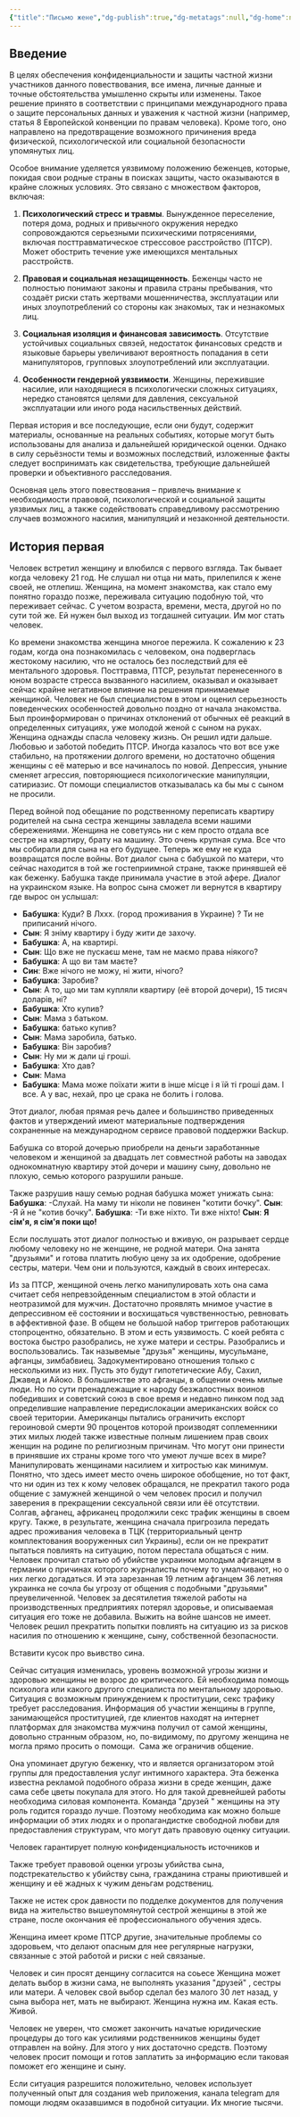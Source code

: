 ```yaml
---
{"title":"Письмо жене","dg-publish":true,"dg-metatags":null,"dg-home":null,"permalink":"/na-russkom/na-russkom/","dgPassFrontmatter":true,"noteIcon":""}
---
```



## Введение

В целях обеспечения конфиденциальности и защиты частной жизни участников данного повествования, все имена, личные данные и точные обстоятельства умышленно скрыты или изменены. Такое решение принято в соответствии с принципами международного права о защите персональных данных и уважения к частной жизни (например, статья 8 Европейской конвенции по правам человека). Кроме того, оно направлено на предотвращение возможного причинения вреда физической, психологической или социальной безопасности упомянутых лиц.

Особое внимание уделяется уязвимому положению беженцев, которые, покидая свои родные страны в поисках защиты, часто оказываются в крайне сложных условиях. Это связано с множеством факторов, включая:

1. **Психологический стресс и травмы**. Вынужденное переселение, потеря дома, родных и привычного окружения нередко сопровождаются серьезными психическими потрясениями, включая посттравматическое стрессовое расстройство (ПТСР). Может обострить течение уже имеющихся ментальных расстройств.


2. **Правовая и социальная незащищенность**. Беженцы часто не полностью понимают законы и правила страны пребывания, что создаёт риски стать жертвами мошенничества, эксплуатации или иных злоупотреблений со стороны как знакомых, так и незнакомых лиц.


3. **Социальная изоляция и финансовая зависимость**. Отсутствие устойчивых социальных связей, недостаток финансовых средств и языковые барьеры увеличивают вероятность попадания в сети манипуляторов, групповых злоупотреблений или эксплуатации.


4. **Особенности гендерной уязвимости**. Женщины, пережившие насилие, или находящиеся в психологически сложных ситуациях, нередко становятся целями для давления, сексуальной эксплуатации или иного рода насильственных действий.



Первая история и все последующие, если они будут, содержит материалы, основанные на реальных событиях, которые могут быть использованы для анализа и дальнейшей юридической оценки. Однако в силу серьёзности темы и возможных последствий, изложенные факты следует воспринимать как свидетельства, требующие дальнейшей проверки и объективного расследования.

Основная цель этого повествования – привлечь внимание к необходимости правовой, психологической и социальной защиты уязвимых лиц, а также содействовать справедливому рассмотрению случаев возможного насилия, манипуляций и незаконной деятельности.

## История первая

Человек встретил женщину и влюбился с первого взгляда. Так бывает когда человеку 21 год. Не слушал ни отца ни мать, прилепился к жене своей, не отлепиш. Женщина, на момент знакомства, как стало ему понятно гораздо позже, переживала ситуацию подобную той, что переживает сейчас. С учетом возраста, времени, места, другой но по сути той же. Ей нужен был выход из тогдашней ситуации. Им мог стать человек. 

Ко времени знакомства женщина многое пережила.  К сожалению к 23 годам, когда она познакомилась с человеком,  она подверглась жестокому насилию, что не осталось без последствий для её ментального здоровья. Посттравма, ПТСР, результат перенесенного в юном возрасте стресса вызванного насилием, оказывал и оказывает сейчас крайне негативное влияние на решения принимаемые женщиной. Человек не был специалистом в этом и оценил серьезность поведенческих особенностей довольно поздно от начала знакомства. Был проинформирован о причинах отклонений от обычных её  реакций в определенных ситуациях, уже молодой женой с сыном на руках. Женщина однажды спасла человеку жизнь. Он решил идти дальше. Любовью и заботой победить ПТСР. Иногда казалось что вот все уже стабильно, на протяжении долгого времени, но достаточно общения женщины с её матерью и все начиналось по новой. Депрессия, уныние сменяет агрессия, повторяющиеся психологические 
манипуляции, сатириазис. От помощи специалистов отказывалась ка бы мы с сыном не просили. 

Перед войной под обещание по родственному переписать квартиру родителей на сына сестра женщины завладела всеми нашими сбережениями. Женщина не советуясь ни с кем просто отдала все сестре на квартиру, брату на машину. Это очень крупная сума. Все что мы собирали для сына на его будущее. Теперь же ему не куда возвращатся после войны. Вот диалог сына с бабушкой по матери, что сейчас находится в той же гостеприимной стране, также принявшей её как беженку. Бабушка такде принимала участие в этой афере. Диалог на украинском языке. На вопрос сына сможет ли вернутся в квартиру где вырос он услышал:

- **Бабушка**: Куди? В Лххх. (город проживания в Украине) ? Ти не приписаний нічого. 
- **Сын**: Я зніму квартиру і буду жити де захочу.
- **Бабушка**:  А, на квартирі.
- **Сын**: Що вже не пускаєш мене, там не маємо права ніякого? 
- **Бабушка**: А що ви там маєте?
- **Син**: Вже нічого не можу, ні жити, нічого?
- **Бабушка**: Заробив?
- **Сын**: А то, що ми там купляли квартиру (её второй дочери), 15 тисяч доларів, ні? 
- **Бабушка**: Хто купив?
- **Сын**: Мама з батьком.
- **Бабушка**: батько купив?
- **Сын**: Мама заробила, батько.
- **Бабушка**: Він заробив?
- **Сын**: Ну ми ж дали ці гроші.
- **Бабушка**: Хто дав?
- **Сын**: Мама
- **Бабушка**: Мама може поїхати жити в інше місце і я їй ті гроші дам. І все. А у вас, нехай, про це срака не болить і голова.

Этот диалог, любая прямая речь далее и большинство  приведенных фактов и 
утверждений имеют материальные подтверждения сохраненные на международном сервисе правовой поддержки Backup.

Бабушка со второй дочерью приобрели на деньги заработанные человеком и женщиной за двадцать лет совместной работы на заводах однокомнатную квартиру этой дочери и машину сыну, довольно не плохую, семью которого разрушили раньше. 

Также разрушив нашу семью родная бабушка может унижать сына:
**Бабушка**:
-Слухай. На маму ти ніколи не повинен "котити бочку". 
**Сын**:
-Я й не "котив бочку".
**Бабушка**:
-Ти вже ніхто. Ти вже ніхто! 
**Сын**: **Я сім'я, я сім'я поки що!**

Если послушать этот диалог полностью и вживую, он разрывает сердце любому человеку но не женщине, не родной матери. Она занята "друзьями" и готова платить любую цену за их одобрение, одобрение сестры, матери.
Чем они и пользуются, каждый в своих интересах.

Из за ПТСР, женщиной очень легко манипулировать хоть она сама считает себя непревзойденным специалистом в этой области и неотразимой для мужчин. Достаточно проявлять мнимое участие в депрессивном её состоянии и восхищаться чувственностью, ревновать в аффективной фазе. В общем не большой набор триггеров работающих стопроцентно, обязательно. В этом и есть уязвимость. С коей ребята с востока быстро разобрались, не хуже матери и сестры. Разобрались и  воспользовались.  Так назывемые "друзья" женщины, мусульмане, афганцы, зимбабвиец. Задокументировано отношения только с несколькими из них. Пусть это будут гипотетические Абу, Сахил, Джавед и Айоко. В большинстве это афганцы, в общении очень милые люди. Но по сути пренадлежащие к народу безжалостных воинов победивших и советский союз в свое время и недавно пинком под зад определившие направление передислокации американских войск со своей територии. Американцы пытались ограничить експорт героиновой смерти 90 процентов которой производят соплеменники этих милых людей также известные полным лишением прав своих женщин на родине по религиозным причинам. Что могут они принести в принявшие их страны кроме того что умеют лучше всех в мире? Манипулировать женщинами насилием и хитростью как минимум. Понятно, что здесь имеет место очень широкое обобщение, но тот факт, что ни один из тех к кому человек обращался, не прекратил такого рода общение с замужней женщиной о чем человек просил и получил заверения в прекращении сексуальной связи или ёё отсутствии. Солгав, афганец, африканец продолжили секс трафик женщины в своем кругу. Также, в результате,
женщина сначала пригрозила передать адрес проживания человека в ТЦК (территориальный центр комплектования вооруженных сил Украины),   если он не прекратит пытаться повлиять на ситуацию, потом перестала общаться с ним. Человек прочитал статью об убийстве украинки молодым афганцем в германии о причинах которого журналисты почему то умалчивают, но о них легко догадаться. И эта зарезанная 19 летним афганцем 36 летняя украинка не сочла бы угрозу от общения с подобными "друзьями" преувеличенной. 
Человек за десятилетия тяжелой работы на производственных предприятиях потерял здоровье, и описываемая ситуация его тоже не добавила. Выжить на войне шансов не имеет.
Человек решил прекратить попытки повлиять на ситуацию из за рисков насилия по отношению к женщине, сыну, собственной безопасности.

Вставити кусок про вьивство сина.

Сейчас ситуация изменилась, уровень возможной угрозы жизни и здоровью женщины не возрос до критического.
Ей необходима помощь психолога или какого другого специалиста по ментальному здоровью. Ситуация с возможным принуждением к проституции, секс трафику требует расследования. Информация об участии женщины в группе, занимающейся проституцией, где клиентов находят на интернет платформах для знакомства мужчина получил от самой женщины, довольно странным образом, но, по-видимому, по другому женщина не могла прямо просить о помощи.  Сама же ограничив общение.

Она упоминает другую беженку, что и является организатором этой группы для предоставления услуг интимного характера. Эта беженка известна рекламой подобного образа жизни в среде женщин, даже сама себе цветы покупала для этого. Но для такой древнейшей работы необходима силовая компонента. Команда "друзей " женщины на эту роль годится гораздо лучше. Поэтому необходима как можно больше информации об этих людях и о пропагандистке свободной любви для предоставления структурам, что могут дать правовую оценку ситуации.

Человек гарантирует полную конфиденциальность источников и

Также требует правовой оценки угрозы убийства сына, подстрекательство к убийству сына, гражданина страны приютившей и женщину и её жадных к чужим деньгам родствениц.

Также не истек срок давности по подделке документов для получения вида на жительство вышеупомянутой сестрой женщины в этой же стране, после окончания её профессионального обучения здесь. 

Женщина имеет кроме ПТСР другие, значительные проблемы со здоровьем, что делают опасным для нее регулярные нагрузки, связанные с этой работой и риски с ней связаные.

Человек и син просят денщину согласится на соьесе
Женщина может делать выбор в жизни сама, не выполнять указания "друзей" , сестры или матери. А человек свой выбор сделал без малого 30 лет назад, у сына выбора нет, мать не выбирают. Женщина нужна им. Какая есть. Живой. 

Человек не уверен, что сможет закончить начатые юридические процедуры до того как усилиями родственников женщины будет отправлен на войну. Для этого у них достаточно средств. Поэтому человек просит помощи и готов заплатить за информацию если таковая поможет его женщине и сыну.

Если ситуация разрешится положительно, человек использует полученный опыт для создания web приложения, канала telegram для помощи людям оказавшимся в подобной ситуации. Их  многие тысячи.